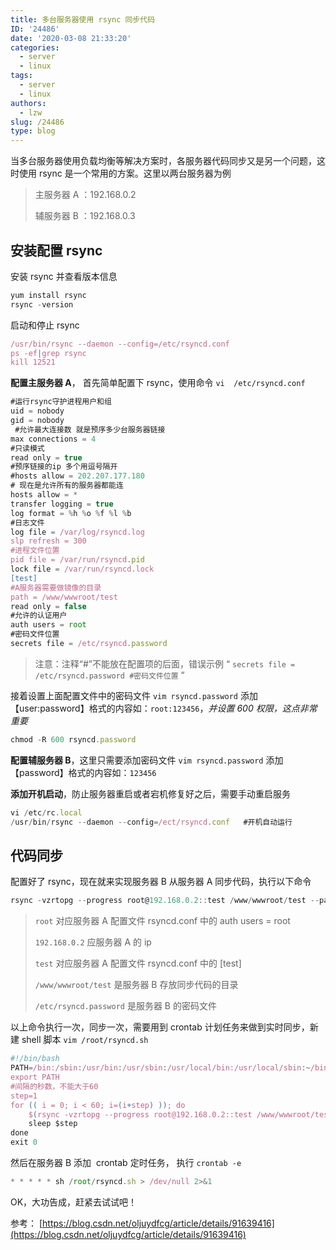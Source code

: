 ```yaml
---
title: 多台服务器使用 rsync 同步代码
ID: '24486'
date: '2020-03-08 21:33:20'
categories:
  - server
  - linux
tags:
  - server
  - linux
authors:
  - lzw
slug: /24486
type: blog
---
```


<!--truncate-->

当多台服务器使用负载均衡等解决方案时，各服务器代码同步又是另一个问题，这时使用 rsync 是一个常用的方案。这里以两台服务器为例

> 主服务器 A ：192.168.0.2
> 
> 辅服务器 B ：192.168.0.3

## 安装配置 rsync

安装 rsync 并查看版本信息

``` js 
yum install rsync
rsync -version 
```

启动和停止 rsync

``` js 
/usr/bin/rsync --daemon --config=/etc/rsyncd.conf
ps -ef|grep rsync
kill 12521
```

**配置主服务器 A**， 首先简单配置下 rsync，使用命令 `vi  /etc/rsyncd.conf`

``` js 
#运行rsync守护进程用户和组
uid = nobody
gid = nobody
 #允许最大连接数 就是预序多少台服务器链接
max connections = 4
#只读模式
read only = true
#预序链接的ip 多个用逗号隔开
#hosts allow = 202.207.177.180
# 现在是允许所有的服务器都能连
hosts allow = *
transfer logging = true
log format = %h %o %f %l %b
#日志文件
log file = /var/log/rsyncd.log
slp refresh = 300
#进程文件位置
pid file = /var/run/rsyncd.pid
lock file = /var/run/rsyncd.lock
[test]
#A服务器需要做镜像的目录
path = /www/wwwroot/test
read only = false
#允许的认证用户
auth users = root
#密码文件位置
secrets file = /etc/rsyncd.password
```

> 注意：注释“#”不能放在配置项的后面，错误示例 “ `secrets file = /etc/rsyncd.password #密码文件位置` ”

接着设置上面配置文件中的密码文件 `vim rsyncd.password` 添加【user:password】格式的内容如：`root:123456`，_并设置 600 权限，这点非常重要_

``` js 
chmod -R 600 rsyncd.password
```

**配置辅服务器 B**，这里只需要添加密码文件 `vim rsyncd.password` 添加【password】格式的内容如：`123456`

**添加开机启动**，防止服务器重启或者宕机修复好之后，需要手动重启服务

``` js 
vi /etc/rc.local
/usr/bin/rsync --daemon --config=/ect/rsyncd.conf   #开机自动运行
```

## 代码同步

配置好了 rsync，现在就来实现服务器 B 从服务器 A 同步代码，执行以下命令

``` js 
rsync -vzrtopg --progress root@192.168.0.2::test /www/wwwroot/test --password-file=/etc/rsyncd.password
```

> `root` 对应服务器 A 配置文件 rsyncd.conf 中的 auth users = root
> 
> `192.168.0.2` 应服务器 A 的 ip
> 
> `test` 对应服务器 A 配置文件 rsyncd.conf 中的 \[test\]
> 
> `/www/wwwroot/test` 是服务器 B 存放同步代码的目录
> 
> `/etc/rsyncd.password` 是服务器 B 的密码文件

以上命令执行一次，同步一次，需要用到 crontab 计划任务来做到实时同步，新建 shell 脚本 `vim /root/rsyncd.sh`

``` js 
#!/bin/bash
PATH=/bin:/sbin:/usr/bin:/usr/sbin:/usr/local/bin:/usr/local/sbin:~/bin
export PATH
#间隔的秒数，不能大于60
step=1
for (( i = 0; i < 60; i=(i+step) )); do
    $(rsync -vzrtopg --progress root@192.168.0.2::test /www/wwwroot/test --password-file=/etc/rsyncd.password)
    sleep $step
done
exit 0
```

然后在服务器 B 添加  crontab 定时任务， 执行 `crontab -e`

``` js 
* * * * * sh /root/rsyncd.sh > /dev/null 2>&1
```

OK，大功告成，赶紧去试试吧！

参考： [https://blog.csdn.net/oljuydfcg/article/details/91639416](https://blog.csdn.net/oljuydfcg/article/details/91639416)
 
 
 
 
 
 
 
 
 
 
 
 
 
 
 
 
 
 
 
 
 
 
 
 
 

